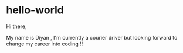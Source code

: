 # hello-world

Hi there,

My name is Diyan , I'm currently a courier driver but looking forward to change my career into coding !!
